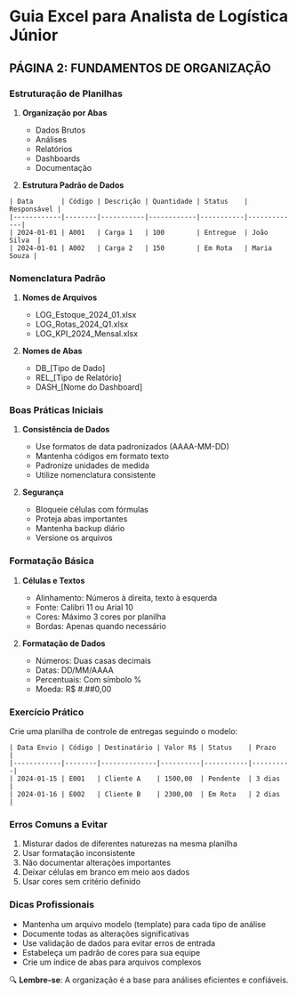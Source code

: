 # Guia Excel para Analista de Logística Júnior
## PÁGINA 2: FUNDAMENTOS DE ORGANIZAÇÃO

### Estruturação de Planilhas
1. **Organização por Abas**
   - Dados Brutos
   - Análises
   - Relatórios
   - Dashboards
   - Documentação

2. **Estrutura Padrão de Dados**
```
| Data       | Código | Descrição | Quantidade | Status    | Responsável |
|------------|--------|-----------|------------|-----------|-------------|
| 2024-01-01 | A001   | Carga 1   | 100        | Entregue  | João Silva  |
| 2024-01-01 | A002   | Carga 2   | 150        | Em Rota   | Maria Souza |
```

### Nomenclatura Padrão
1. **Nomes de Arquivos**
   - LOG_Estoque_2024_01.xlsx
   - LOG_Rotas_2024_Q1.xlsx
   - LOG_KPI_2024_Mensal.xlsx

2. **Nomes de Abas**
   - DB_[Tipo de Dado]
   - REL_[Tipo de Relatório]
   - DASH_[Nome do Dashboard]

### Boas Práticas Iniciais
1. **Consistência de Dados**
   - Use formatos de data padronizados (AAAA-MM-DD)
   - Mantenha códigos em formato texto
   - Padronize unidades de medida
   - Utilize nomenclatura consistente

2. **Segurança**
   - Bloqueie células com fórmulas
   - Proteja abas importantes
   - Mantenha backup diário
   - Versione os arquivos

### Formatação Básica
1. **Células e Textos**
   - Alinhamento: Números à direita, texto à esquerda
   - Fonte: Calibri 11 ou Arial 10
   - Cores: Máximo 3 cores por planilha
   - Bordas: Apenas quando necessário

2. **Formatação de Dados**
   - Números: Duas casas decimais
   - Datas: DD/MM/AAAA
   - Percentuais: Com símbolo %
   - Moeda: R$ #.##0,00

### Exercício Prático
Crie uma planilha de controle de entregas seguindo o modelo:
```
| Data Envio | Código | Destinatário | Valor R$ | Status    | Prazo    |
|------------|--------|--------------|----------|-----------|----------|
| 2024-01-15 | E001   | Cliente A    | 1500,00  | Pendente  | 3 dias   |
| 2024-01-16 | E002   | Cliente B    | 2300,00  | Em Rota   | 2 dias   |
```

### Erros Comuns a Evitar
1. Misturar dados de diferentes naturezas na mesma planilha
2. Usar formatação inconsistente
3. Não documentar alterações importantes
4. Deixar células em branco em meio aos dados
5. Usar cores sem critério definido

### Dicas Profissionais
- Mantenha um arquivo modelo (template) para cada tipo de análise
- Documente todas as alterações significativas
- Use validação de dados para evitar erros de entrada
- Estabeleça um padrão de cores para sua equipe
- Crie um índice de abas para arquivos complexos

🔍 **Lembre-se**: A organização é a base para análises eficientes e confiáveis.
